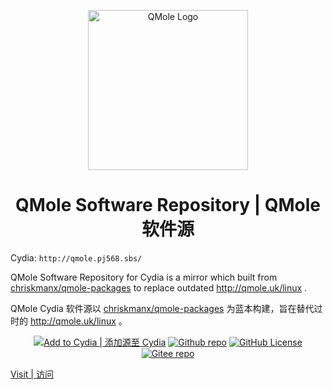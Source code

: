 <p align="center">
    <img width="256" src="https://qmole.pj568.sbs/qmole.png" alt="QMole Logo" />
</p>
<h1 align="center">QMole Software Repository | QMole 软件源</h1>

Cydia: `http://qmole.pj568.sbs/`

QMole Software Repository for Cydia is a mirror which built from [chriskmanx/qmole-packages](https://github.com/chriskmanx/qmole-packages) to replace outdated http://qmole.uk/linux .

QMole Cydia 软件源以 [chriskmanx/qmole-packages](https://github.com/chriskmanx/qmole-packages) 为蓝本构建，旨在替代过时的 http://qmole.uk/linux 。

<p align="center">
    <a href="cydia://url/https://cydia.saurik.com/api/share#?source=http://qmole.pj568.eu.org"><img alt="Add to Cydia | 添加源至 Cydia" src="https://img.shields.io/website?url=http%3A%2F%2Fqmole.pj568.eu.org&up_message=QMole%20Linux&logo=apple&label=Add%20to%20Cydia&color=e48c5c" loading="lazy"></a>
    <a href="https://github.com/PJ-568/qmole-source-site"><img alt="Github repo" src="https://img.shields.io/website?url=https%3A%2F%2Fgithub.com%2FPJ-568%2Fqmole-source-site&up_color=007bff&up_message=PJ-568/qmole-source-site&logo=github&label=Github" loading="lazy"></a>
    <a href="https://github.com/PJ-568/qmole-source-site/blob/main/LICENSE"><img alt="GitHub License" src="https://img.shields.io/github/license/PJ-568/qmole-source-site?logo=github&color=007bff" loading="lazy"></a>
    <a href="https://gitee.com/PJ-568/qmole-source-site"><img alt="Gitee repo" src="https://img.shields.io/website?url=https%3A%2F%2Fgitee.com%2FPJ-568%2Fqmole-source-site&up_color=007bff&up_message=PJ-568/qmole-source-site&logo=gitee&label=Gitee" loading="lazy"></a>
</p>

[Visit | 访问](http://qmole.pj568.sbs)
